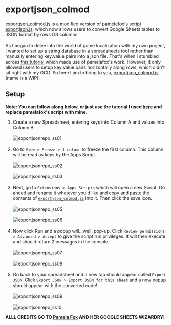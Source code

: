 # exportjson_colmod

[exportjson_colmod.js](https://raw.githubusercontent.com/Cisc0-gif/JSONdb-Tools/main/exportjson_colmod.js) is a modified version of [pamelefox's](https://github.com/pamelafox) script [exportjson.js](https://gist.githubusercontent.com/pamelafox/1878143/raw/6c23f71231ce1fa09be2d515f317ffe70e4b19aa/exportjson.js), which now allows users to convert Google Sheets tables to JSON format by rows OR columns.
<br><br>
As I began to delve into the world of game localization with my own project, I wanted to set up a string database in a spreadsheets tool rather than manually entering key:value pairs into a json file. That's when I stumbled across [this tutorial](https://thenewstack.io/how-to-convert-google-spreadsheet-to-json-formatted-text/) which made use of pamelafox's work. However, it only allowed users to setup key:value pairs horizontally along rows, which didn't sit right with my OCD. So here I am to bring to you, [exportjson_colmod.js](https://raw.githubusercontent.com/Cisc0-gif/JSONdb-Tools/main/exportjson_colmod.js) (name is a WIP).

## Setup

**Note: You can follow along below, or just use the tutorial I used [here](https://thenewstack.io/how-to-convert-google-spreadsheet-to-json-formatted-text/) and replace pamelafox's script with mine.**

1. Create a new Spreadsheet, entering keys into Column A and values into Column B.<br><br>![exportjsonrepo_ss01](https://github.com/Cisc0-gif/JSONdb-Tools/assets/53851069/f6eb4cc3-559c-4a88-9f68-07c0f6d4d5c8)<br><br>
2. Go to ```View > Freeze > 1 column``` to freeze the first column. This column will be read as keys by the Apps Script.<br><br>![exportjsonrepo_ss02](https://github.com/Cisc0-gif/JSONdb-Tools/assets/53851069/9f7f91e7-18a8-450c-aa78-307749e9d20b)<br><br>![exportjsonrepo_ss03](https://github.com/Cisc0-gif/JSONdb-Tools/assets/53851069/a09e0e36-9723-440f-9431-26142f7d3818)<br><br>
3. Next, go to ```Extensions > Apps Scripts``` which will open a new Script. Go ahead and rename it whatever you'd like and copy and paste the contents of [```exportjson_colmod.js```](https://raw.githubusercontent.com/Cisc0-gif/JSONdb-Tools/main/exportjson_colmod.js) into it. Then click the save icon.<br><br>![exportjsonrepo_ss05](https://github.com/Cisc0-gif/JSONdb-Tools/assets/53851069/d5ea73ae-2197-4293-9870-a561c02196d0)<br><br>![exportjsonrepo_ss06](https://github.com/Cisc0-gif/JSONdb-Tools/assets/53851069/f6658b4f-b51e-48c2-b389-8a99314929d5)<br><br>
4. Now click Run and a popup will...well, pop-up. Click ```Review permissions > Advanced > Accept``` to give the script run privileges. It will then execute and should return 2 messages in the console.<br><br>![exportjsonrepo_ss07](https://github.com/Cisc0-gif/JSONdb-Tools/assets/53851069/2f5e94a1-96d0-471d-9f7b-bf8f71b8a390)<br><br>![exportjsonrepo_ss08](https://github.com/Cisc0-gif/JSONdb-Tools/assets/53851069/e37ade84-d183-492e-984e-8943cb583998)<br><br>
5. Go back to your spreadsheet and a new tab should appear called ```Export JSON```. Click ```Export JSON > Export JSON for this sheet``` and a new popup should appear with the converted code!<br><br>![exportjsonrepo_ss09](https://github.com/Cisc0-gif/JSONdb-Tools/assets/53851069/18cbe285-d069-4dc8-9fe2-a13997e6fa57)<br><br>![exportjsonrepo_ss10](https://github.com/Cisc0-gif/JSONdb-Tools/assets/53851069/61bce15c-6a9e-4c92-b2c5-15e00a619a0c)

**ALLL CREDITS GO TO [Pamela Fox](https://github.com/pamelafox) AND HER GOOGLE SHEETS WIZARDRY!**
